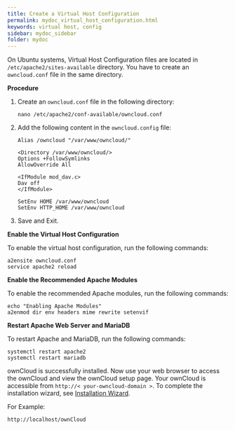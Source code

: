 ```yaml
---
title: Create a Virtual Host Configuration
permalink: mydoc_virtual_host_configuration.html
keywords: virtual host, config
sidebar: mydoc_sidebar
folder: mydoc
---
```

On Ubuntu systems, Virtual Host Configuration files are located in `/etc/apache2/sites-available` directory. You have to create an `owncloud.conf` file in the same directory.


**Procedure**
1. Create an `owncloud.conf` file in the following directory:

    ```
    nano /etc/apache2/conf-available/owncloud.conf
    ```

2. Add the following content in the `owncloud.config` file:
    ```
    Alias /owncloud "/var/www/owncloud/"

    <Directory /var/www/owncloud/>
    Options +FollowSymlinks
    AllowOverride All

    <IfModule mod_dav.c>
    Dav off
    </IfModule>

    SetEnv HOME /var/www/owncloud
    SetEnv HTTP_HOME /var/www/owncloud
    ```
3. Save and Exit.

**Enable the Virtual Host Configuration**

To enable the virtual host configuration, run the following commands:
```
a2ensite owncloud.conf
service apache2 reload
```

**Enable the Recommended Apache Modules**

To enable the recommended Apache modules, run the following commands:
```
echo "Enabling Apache Modules"
a2enmod dir env headers mime rewrite setenvif
```

**Restart Apache Web Server and MariaDB**

To restart Apache and MariaDB, run the following commands:
```
systemctl restart apache2
systemctl restart mariadb
```

ownCloud is successfully installed. Now use your web browser to access the ownCloud and view the ownCloud setup page. Your ownCloud is accessible from `http://< your-owncloud-domain >`. To complete the installation wizard, see [Installation Wizard](mydoc_installation_wizard.html).


For Example:
```
http://localhost/ownCloud
```